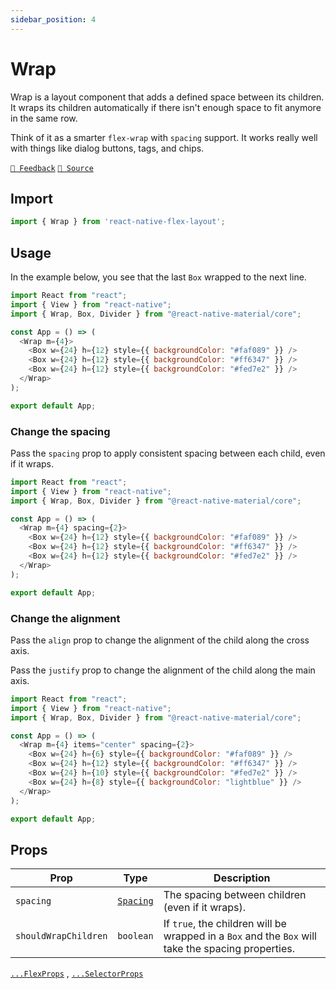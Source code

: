 ```yaml
---
sidebar_position: 4
---
```


# Wrap

Wrap is a layout component that adds a defined space between its children. It wraps its children automatically if there
isn't enough space to fit anymore in the same row.

Think of it as a smarter `flex-wrap` with `spacing` support. It works really well with things like dialog buttons, tags,
and chips.

[`💬 Feedback`](https://github.com/yamankatby/react-native-flex-layout/labels/wrap)
[`🌱 Source`](https://github.com/yamankatby/react-native-flex-layout/blob/main/src/Wrap.tsx)

## Import

```js
import { Wrap } from 'react-native-flex-layout';
```

## Usage

In the example below, you see that the last `Box` wrapped to the next line.

```js with-preview
import React from "react";
import { View } from "react-native";
import { Wrap, Box, Divider } from "@react-native-material/core";

const App = () => (
  <Wrap m={4}>
    <Box w={24} h={12} style={{ backgroundColor: "#faf089" }} />
    <Box w={24} h={12} style={{ backgroundColor: "#ff6347" }} />
    <Box w={24} h={12} style={{ backgroundColor: "#fed7e2" }} />
  </Wrap>
);

export default App;
```

### Change the spacing

Pass the `spacing` prop to apply consistent spacing between each child, even if it wraps.

```js with-preview
import React from "react";
import { View } from "react-native";
import { Wrap, Box, Divider } from "@react-native-material/core";

const App = () => (
  <Wrap m={4} spacing={2}>
    <Box w={24} h={12} style={{ backgroundColor: "#faf089" }} />
    <Box w={24} h={12} style={{ backgroundColor: "#ff6347" }} />
    <Box w={24} h={12} style={{ backgroundColor: "#fed7e2" }} />
  </Wrap>
);

export default App;
```

### Change the alignment

Pass the `align` prop to change the alignment of the child along the cross axis.

Pass the `justify` prop to change the alignment of the child along the main axis.

```js with-preview
import React from "react";
import { View } from "react-native";
import { Wrap, Box, Divider } from "@react-native-material/core";

const App = () => (
  <Wrap m={4} items="center" spacing={2}>
    <Box w={24} h={6} style={{ backgroundColor: "#faf089" }} />
    <Box w={24} h={12} style={{ backgroundColor: "#ff6347" }} />
    <Box w={24} h={10} style={{ backgroundColor: "#fed7e2" }} />
    <Box w={24} h={8} style={{ backgroundColor: "lightblue" }} />
  </Wrap>
);

export default App;
```

## Props

| Prop                 | Type                                                                | Description                                                                                        |
|----------------------|---------------------------------------------------------------------|----------------------------------------------------------------------------------------------------|
| `spacing`            | [`Spacing`](https://react-native-flex-layout.js.org/guides/spacing) | The spacing between children (even if it wraps).                                                   |
| `shouldWrapChildren` | `boolean`                                                           | If `true`, the children will be wrapped in a `Box` and the `Box` will take the spacing properties. |

[`...FlexProps`](/docs/layout/flex#props) , [`...SelectorProps`](/docs/layout/selector#props)
